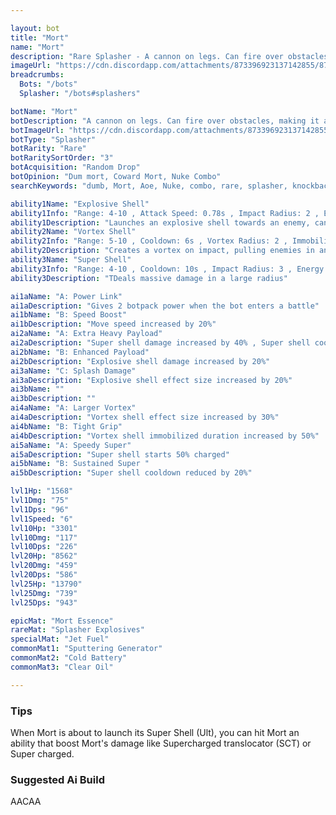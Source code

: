 ```yaml
---

layout: bot
title: "Mort"
name: "Mort"
description: "Rare Splasher - A cannon on legs. Can fire over obstacles, making it a potent bot from almost anywhere in the arena."
imageUrl: "https://cdn.discordapp.com/attachments/873396923137142855/873396970805395507/mort.png"
breadcrumbs:
  Bots: "/bots"
  Splasher: "/bots#splashers"

botName: "Mort"
botDescription: "A cannon on legs. Can fire over obstacles, making it a potent bot from almost anywhere in the arena."
botImageUrl: "https://cdn.discordapp.com/attachments/873396923137142855/873396970805395507/mort.png"
botType: "Splasher"
botRarity: "Rare"
botRaritySortOrder: "3"
botAcquisition: "Random Drop"
botOpinion: "Dum mort, Coward Mort, Nuke Combo"
searchKeywords: "dumb, Mort, Aoe, Nuke, combo, rare, splasher, knockback"

ability1Name: "Explosive Shell"
ability1Info: "Range: 4-10 , Attack Speed: 0.78s , Impact Radius: 2 , Energy Damage: 100% , Knockback: Small"
ability1Description: "Launches an explosive shell towards an enemy, can be fired over low heights obstacles"
ability2Name: "Vortex Shell"
ability2Info: "Range: 5-10 , Cooldown: 6s , Vortex Radius: 2 , Immobilized Duration: 0.75s"
ability2Description: "Creates a vortex on impact, pulling enemies in and temporarily holding them in place"
ability3Name: "Super Shell"
ability3Info: "Range: 4-10 , Cooldown: 10s , Impact Radius: 3 , Energy Damage: 533% , Knockback: Small"
ability3Description: "TDeals massive damage in a large radius"

ai1aName: "A: Power Link"
ai1aDescription: "Gives 2 botpack power when the bot enters a battle"
ai1bName: "B: Speed Boost"
ai1bDescription: "Move speed increased by 20%"
ai2aName: "A: Extra Heavy Payload"
ai2aDescription: "Super shell damage increased by 40% , Super shell cooldown increased by 20%"
ai2bName: "B: Enhanced Payload"
ai2bDescription: "Explosive shell damage increased by 20%"
ai3aName: "C: Splash Damage"
ai3aDescription: "Explosive shell effect size increased by 20%"
ai3bName: ""
ai3bDescription: ""
ai4aName: "A: Larger Vortex"
ai4aDescription: "Vortex shell effect size increased by 30%"
ai4bName: "B: Tight Grip"
ai4bDescription: "Vortex shell immobilized duration increased by 50%"
ai5aName: "A: Speedy Super"
ai5aDescription: "Super shell starts 50% charged"
ai5bName: "B: Sustained Super "
ai5bDescription: "Super shell cooldown reduced by 20%"

lvl1Hp: "1568"
lvl1Dmg: "75"
lvl1Dps: "96"
lvl1Speed: "6"
lvl10Hp: "3301"
lvl10Dmg: "117"
lvl10Dps: "226"
lvl20Hp: "8562"
lvl20Dmg: "459"
lvl20Dps: "586"
lvl25Hp: "13790"
lvl25Dmg: "739"
lvl25Dps: "943"

epicMat: "Mort Essence"
rareMat: "Splasher Explosives"
specialMat: "Jet Fuel"
commonMat1: "Sputtering Generator"
commonMat2: "Cold Battery"
commonMat3: "Clear Oil"

---
```

### Tips
When Mort is about to launch its Super Shell (Ult), you can hit Mort an ability that boost Mort's damage like Supercharged translocator (SCT) or Super charged.

### Suggested Ai Build
AACAA
